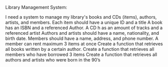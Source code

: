 Library Management System:


I need a system to manage my library's books and CDs (items), authors, artists, and members. 
Each item should have a unique ID and a title
A book has an ISBN and a referenced Author.
A CD h    as an amount of tracks and a referenced artist
Authors and artists should have a name, nationality, and birth date. 
Members should have a name, address, and phone number.
A member can rent maximum 3 items at once
Create a function that retrieves all books written by a certain author. 
Create a function that retrieves all members who have borrowed 3 items
Create a function that retrieves all authors and artists who were born in the 90’s
